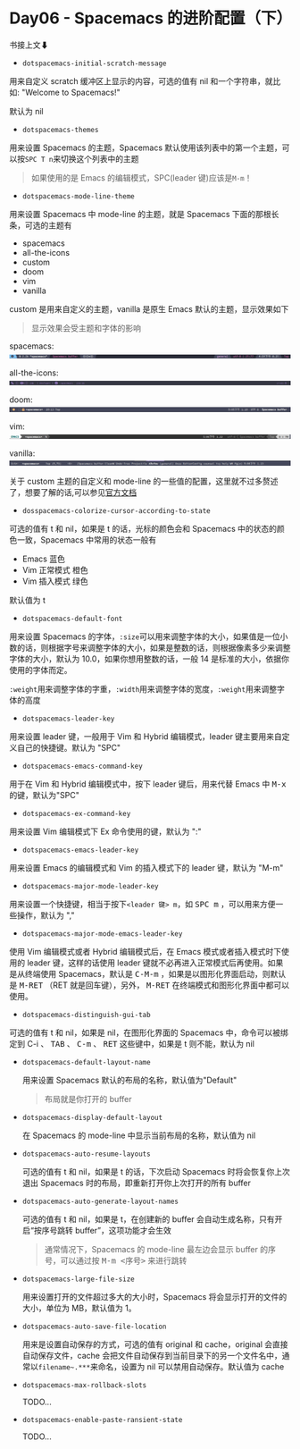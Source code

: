 # Day06 - Spacemacs 的进阶配置（下）

书接上文⬇

- `dotspacemacs-initial-scratch-message`

用来自定义 scratch 缓冲区上显示的内容，可选的值有 nil 和一个字符串，就比如: "Welcome to Spacemacs!"

默认为 nil

- `dotspacemacs-themes`

用来设置 Spacemacs 的主题，Spacemacs 默认使用该列表中的第一个主题，可以按`SPC T n`来切换这个列表中的主题

> 如果使用的是 Emacs 的编辑模式，SPC(leader 键)应该是`M-m`！

- `dotspacemacs-mode-line-theme`

用来设置 Spacemacs 中 mode-line 的主题，就是 Spacemacs 下面的那根长条，可选的主题有

- spacemacs
- all-the-icons
- custom
- doom
- vim
- vanilla

custom 是用来自定义的主题，vanilla 是原生 Emacs 默认的主题，显示效果如下

> 显示效果会受主题和字体的影响

spacemacs:
![spacemacs的演示图片](./spacemacs.png)

all-the-icons:
![all-the-icons的演示图片](./all-the-icons.png)

doom:
![doom的演示图片](./doom.png)

vim:
![vim的演示图片](./vim.png)

vanilla:
![vanilla的演示图片](./vanilla.png)

关于 custom 主题的自定义和 mode-line 的一些值的配置，这里就不过多赘述了，想要了解的话,可以参见[官方文档](https://develop.spacemacs.org/doc/DOCUMENTATION.html#mode-line)

- `dosspacemacs-colorize-cursor-according-to-state`

可选的值有 t 和 nil，如果是 t 的话，光标的颜色会和 Spacemacs 中的状态的颜色一致，Spacemacs 中常用的状态一般有

- Emacs 蓝色
- Vim 正常模式 橙色
- Vim 插入模式 绿色

默认值为 t

- `dotspacemacs-default-font`

用来设置 Spacemacs 的字体，`:size`可以用来调整字体的大小，如果值是一位小数的话，则根据字号来调整字体的大小，如果是整数的话，则根据像素多少来调整字体的大小，默认为 10.0，如果你想用整数的话，一般 14 是标准的大小，依据你使用的字体而定。

`:weight`用来调整字体的字重，`:width`用来调整字体的宽度，`:weight`用来调整字体的高度

- `dotspacemacs-leader-key`

用来设置 leader 键，一般用于 Vim 和 Hybrid 编辑模式，leader 键主要用来自定义自己的快捷键。默认为 "SPC"

- `dotspacemacs-emacs-command-key`

用于在 Vim 和 Hybrid 编辑模式中，按下 leader 键后，用来代替 Emacs 中 <kbd>M-x</kbd>  的键，默认为"SPC"

- `dotspacemacs-ex-command-key`

用来设置 Vim 编辑模式下 Ex 命令使用的键，默认为 ":"

- `dotspacemacs-emacs-leader-key`

用来设置 Emacs 的编辑模式和 Vim 的插入模式下的 leader 键，默认为 "M-m"

- `dotspacemacs-major-mode-leader-key`

用来设置一个快捷键，相当于按下`<leader 键> m`，如 <kbd>SPC m</kbd> ，可以用来方便一些操作，默认为 ","

- `dotspacemacs-major-mode-emacs-leader-key`

使用 Vim 编辑模式或者 Hybrid 编辑模式后，在 Emacs 模式或者插入模式时下使用的 leader 键，这样的话使用 leader 键就不必再进入正常模式后再使用。如果是从终端使用 Spacemacs，默认是 <kbd>C-M-m</kbd> ，如果是以图形化界面启动，则默认是 <kbd>M-RET</kbd> （RET 就是回车键），另外， <kbd>M-RET</kbd> 在终端模式和图形化界面中都可以使用。

- `dotspacemacs-distinguish-gui-tab`

可选的值有 t 和 nil，如果是 nil，在图形化界面的 Spacemacs 中，命令可以被绑定到 <kdb>C-i</kbd> 、 <kbd>TAB</kbd> 、 <kbd>C-m</kbd> 、 <kbd>RET</kbd> 这些键中，如果是 t 则不能，默认为 nil

- `dotspacemacs-default-layout-name`

  用来设置 Spacemacs 默认的布局的名称，默认值为"Default"

  > 布局就是你打开的 buffer

- `dotspacemacs-display-default-layout`

  在 Spacemacs 的 mode-line 中显示当前布局的名称，默认值为 nil

- `dotspacemacs-auto-resume-layouts`

  可选的值有 t 和 nil，如果是 t 的话，下次启动 Spacemacs 时将会恢复你上次退出 Spacemacs 时的布局，即重新打开你上次打开的所有 buffer

- `dotspacemacs-auto-generate-layout-names`

  可选的值有 t 和 nil，如果是 t，在创建新的 buffer 会自动生成名称，只有开启“按序号跳转 buffer”，这项功能才会生效

  > 通常情况下，Spacemacs 的 mode-line 最左边会显示 buffer 的序号，可以通过按 <kbd>M-m <序号></kbd> 来进行跳转

- `dotspacemacs-large-file-size`

  用来设置打开的文件超过多大的大小时，Spacemacs 将会显示打开的文件的大小，单位为 MB，默认值为 1。

- `dotspacemacs-auto-save-file-location`

  用来是设置自动保存的方式，可选的值有 original 和 cache，original 会直接自动保存文件，cache 会把文件自动保存到当前目录下的另一个文件名中，通常以`filename~.***`来命名，设置为 nil 可以禁用自动保存。默认值为 cache

- `dotspacemacs-max-rollback-slots`

  TODO...

- `dotspacemacs-enable-paste-ransient-state`

  TODO...